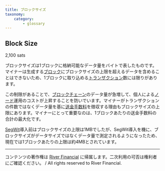 ```yaml
---
title: ブロックサイズ
taxonomy:
    category:
        - glossary
---
```


## Block Size
2,100 sats

ブロックサイズは1ブロックに格納可能なデータ量をバイトで表したものです。マイナーは生成する[ブロック](http://lostinbitcoin.jp.testrs.jp/staging/glossary/block/)にブロックサイズの上限を超えるデータを含めることはできないため、1ブロックに取り込める[トランザクション](http://lostinbitcoin.jp.testrs.jp/staging/glossary/transaction/)数には限りがあります。

この制限があることで、[ブロックチェーン](http://lostinbitcoin.jp.testrs.jp/staging/glossary/blockchain/)のデータ量が急増して、個人による[ノード](http://lostinbitcoin.jp.testrs.jp/staging/glossary/node/)運用のコストが上昇することを防いでいます。マイナーがトランザクションの件数ではなくデータ量を基に[送金手数料](http://lostinbitcoin.jp.testrs.jp/staging/glossary/transaction_fee/)を徴収する理由もブロックサイズの上限にあります。マイナーにとって重要なのは、1ブロックあたりの送金手数料の合計の最大化です。

[SegWit](http://lostinbitcoin.jp.testrs.jp/staging/glossary/segwit/)導入前はブロックサイズの上限は1MBでしたが、SegWit導入を機に、ブロックサイズがデータサイズではなくデータ量で測定されるようになったため、現在では1ブロックあたりの上限は約4MBとされています。

---
コンテンツの著作権は [River Financial](https://river.com/) に帰属します。二次利用の可否は権利者にご確認ください。 / All rights reserved to River Financial.
